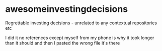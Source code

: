 # awesomeinvestingdecisions
Regrettable investing decisions - unrelated to any contextual repositories etc

I did it no references except myself from my phone is why it took longer than it should and then I pasted the wrong file it's there 
